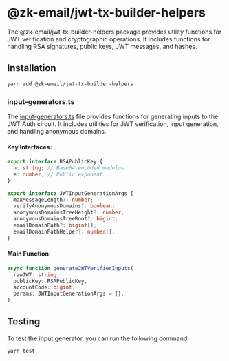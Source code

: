 # @zk-email/jwt-tx-builder-helpers

The @zk-email/jwt-tx-builder-helpers package provides utility functions for JWT verification and cryptographic operations. It includes functions for handling RSA signatures, public keys, JWT messages, and hashes.

## Installation

```bash
yarn add @zk-email/jwt-tx-builder-helpers
```

### input-generators.ts

The [input-generators.ts](./src/input-generators.ts) file provides functions for generating inputs to the JWT Auth circuit. It includes utilities for JWT verification, input generation, and handling anonymous domains.

#### Key Interfaces:

```typescript
export interface RSAPublicKey {
  n: string; // Base64-encoded modulus
  e: number; // Public exponent
}

export interface JWTInputGenerationArgs {
  maxMessageLength?: number;
  verifyAnonymousDomains?: boolean;
  anonymousDomainsTreeHeight?: number;
  anonymousDomainsTreeRoot?: bigint;
  emailDomainPath?: bigint[];
  emailDomainPathHelper?: number[];
}
```

#### Main Function:

```typescript
async function generateJWTVerifierInputs(
  rawJWT: string,
  publicKey: RSAPublicKey,
  accountCode: bigint,
  params: JWTInputGenerationArgs = {},
);
```

## Testing

To test the input generator, you can run the following command:

```bash
yarn test
```
